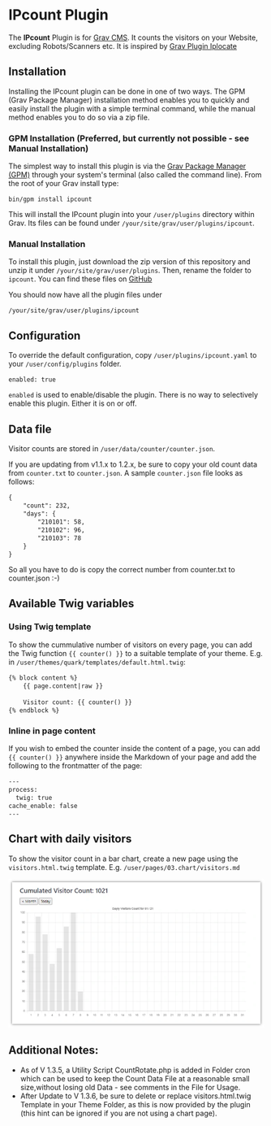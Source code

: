 # IPcount Plugin

The **IPcount** Plugin is for [Grav CMS](http://github.com/getgrav/grav). It counts the visitors on your Website, excluding Robots/Scanners etc.
It is inspired by [Grav Plugin Iplocate](https://github.com/Perlkonig/grav-plugin-iplocate)

## Installation

Installing the IPcount plugin can be done in one of two ways. The GPM (Grav Package Manager) installation method enables you to quickly and easily install the plugin with a simple terminal command, while the manual method enables you to do so via a zip file.

### GPM Installation (Preferred, but currently not possible - see Manual Installation)

The simplest way to install this plugin is via the [Grav Package Manager (GPM)](http://learn.getgrav.org/advanced/grav-gpm) through your system's terminal (also called the command line).  From the root of your Grav install type:

    bin/gpm install ipcount

This will install the IPcount plugin into your `/user/plugins` directory within Grav. Its files can be found under `/your/site/grav/user/plugins/ipcount`.

### Manual Installation

To install this plugin, just download the zip version of this repository and unzip it under `/your/site/grav/user/plugins`. Then, rename the folder to `ipcount`. You can find these files on [GitHub](https://github.com/wernerjoss/grav-plugin-ipcount)

You should now have all the plugin files under

    /your/site/grav/user/plugins/ipcount


## Configuration

To override the default configuration, copy `/user/plugins/ipcount.yaml` to your `/user/config/plugins` folder.

```
enabled: true
```

`enabled` is used to enable/disable the plugin. There is no way to selectively enable this plugin. Either it is on or off.

## Data file
Visitor counts are stored in `/user/data/counter/counter.json`.

If you are updating from v1.1.x to 1.2.x, be sure to copy your old count data from `counter.txt` to `counter.json`.
A sample `counter.json` file looks as follows:
```
{
    "count": 232,
    "days": {
        "210101": 58,
        "210102": 96,
        "210103": 78
    }
}
```
So all you have to do is copy the correct number from counter.txt to counter.json :-)

## Available Twig variables
### Using Twig template
To show the cummulative number of visitors on every page, you can add the Twig function `{{ counter() }}` to a suitable template of your theme. E.g. in `/user/themes/quark/templates/default.html.twig`:
```
{% block content %}
    {{ page.content|raw }}

    Visitor count: {{ counter() }}
{% endblock %}
```

### Inline in page content
If you wish to embed the counter inside the content of a page, you can add `{{ counter() }}` anywhere inside the Markdown of your page and add the following to the frontmatter of the page:
```
---
process:
  twig: true
cache_enable: false
---
```

## Chart with daily visitors
To show the visitor count in a bar chart, create a new page using the `visitors.html.twig` template. E.g.  `/user/pages/03.chart/visitors.md`

![](readme-chart.webp)

## Additional Notes:
- As of V 1.3.5, a Utility Script CountRotate.php is added in Folder cron which can be used to keep the Count Data File at a reasonable small size,without losing old Data - see comments in the File for Usage.  
- After Update to V 1.3.6, be sure to delete or replace visitors.html.twig Template in your Theme Folder, as this is now provided by the plugin (this hint can be ignored if you are not using a chart page). 